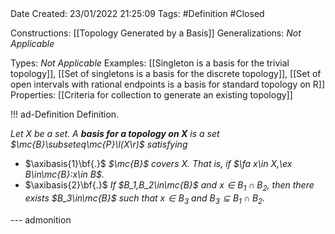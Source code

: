 <br />
<br />

Date Created: 23/01/2022 21:25:09
Tags: #Definition #Closed 

Constructions: [[Topology Generated by a Basis]]
Generalizations: _Not Applicable_

Types: _Not Applicable_
Examples: [[Singleton is a basis for the trivial topology]], [[Set of singletons is a basis for the discrete topology]], [[Set of open intervals with rational endpoints is a basis for standard topology on R]]
Properties: [[Criteria for collection to generate an existing topology]]

!!! ad-Definition Definition.

_Let $X$ be a set. A **basis for a topology on $X$** is a set $\mc{B}\subseteq\mc{P}\l(X\r)$ satisfying_
* $\axibasis{1}\bf{.}$ _$\mc{B}$ covers $X$. That is, if $\fa x\in X,\ex B\in\mc{B}:x\in B$._
* $\axibasis{2}\bf{.}$ _If $B_1,B_2\in\mc{B}$ and $x\in B_1\cap B_2$, then there exists $B_3\in\mc{B}$ such that $x\in B_3$ and $B_3\subseteq B_1\cap B_2$._

--- admonition
